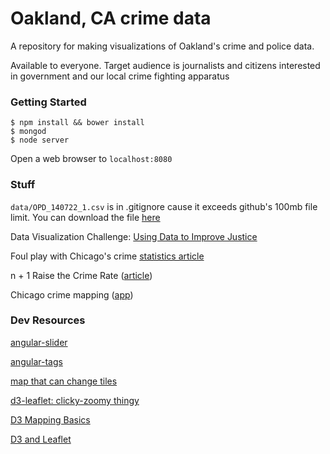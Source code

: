 Oakland, CA crime data
======

A repository for making visualizations of Oakland's crime and police data.

Available to everyone. Target audience is journalists and citizens interested in government and our local crime fighting apparatus

### Getting Started

```
$ npm install && bower install
$ mongod
$ node server
```
Open a web browser to `localhost:8080`

### Stuff

`data/OPD_140722_1.csv` is in .gitignore cause it exceeds github's 100mb file limit. You can download the file [here](http://data.openoakland.org/dataset/crime-reports/resource/d146d06d-57c3-4680-a320-5d7dec31bfd8)

Data Visualization Challenge: [Using Data to Improve Justice](http://nij.gov/funding/Pages/fy14-data-visualization-challenge.aspx?utm_source=twitter&utm_medium=social-media&utm_campaign=dataviz-challenge)

Foul play with Chicago's crime [statistics article](http://www.chicagomag.com/Chicago-Magazine/May-2014/Chicago-crime-rates/)

n + 1 Raise the Crime Rate ([article](https://nplusonemag.com/issue-13/politics/raise-the-crime-rate/))

Chicago crime mapping ([app](http://crimearound.us/))

### Dev Resources

[angular-slider](http://venturocket.github.io/angular-slider/)

[angular-tags](http://mbenford.github.io/ngTagsInput/)

[map that can change tiles](http://tombatossals.github.io/angular-leaflet-directive/examples/tiles-example.html)

[d3-leaflet: clicky-zoomy thingy](http://www.tnoda.com/blog/2013-12-07)

[D3 Mapping Basics](http://www.digital-geography.com/d3-mapping-basics-draft-for-digital-geography-com/#.U-_2zNSx15Q)

[D3 and Leaflet](http://bost.ocks.org/mike/leaflet/)

